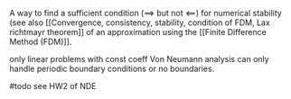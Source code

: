 
A way to find a sufficient condition ($\implies$ but not $\impliedby$) for numerical stability (see also [[Convergence, consistency, stability, condition of FDM, Lax richtmayr theorem]] of an approximation using the [[Finite Difference Method (FDM)]].

only linear problems with const coeff
Von Neumann analysis can only handle periodic boundary conditions or no boundaries.


#todo see HW2 of NDE
